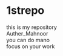 # 1strepo
this is my repository 
<br>
Auther_Mahnoor 
<br>
you can do mano
<br>
focus on your work 
